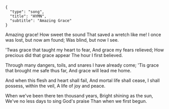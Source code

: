 ```
{
  "type": "song",
  "title": "HYMN",
  "subtitle": "Amazing Grace"
}
```

Amazing grace! How sweet the sound
That saved a wretch like me!
I once was lost, but now am found;
Was blind, but now I see.

'Twas grace that taught my heart to fear,
And grace my fears relieved;
How precious did that grace appear
The hour I first believed.

Through many dangers, toils, and snares
I have already come;
'Tis grace that brought me safe thus far,
And grace will lead me home.

And when this flesh and heart shall fail,
And mortal life shall cease,
I shall possess, within the veil,
A life of joy and peace.

When we've been there
ten thousand years,
Bright shining as the sun,
We've no less days to sing God's praise
Than when we first begun.
